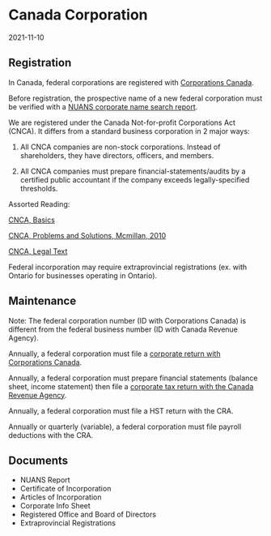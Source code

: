 # Canada Corporation

2021-11-10

## Registration

In Canada, federal corporations are registered with [Corporations Canada](https://www.ic.gc.ca/eic/site/cd-dgc.nsf/eng/home).

Before registration, the prospective name of a new federal corporation must be verified with a [NUANS corporate name search report](https://www.ic.gc.ca/eic/site/075.nsf/eng/home).

We are registered under the Canada Not-for-profit Corporations Act (CNCA). It differs from a standard business corporation in 2 major ways:

1. All CNCA companies are non-stock corporations. Instead of shareholders, they have directors, officers, and members.

2. All CNCA companies must prepare financial-statements/audits by a certified public accountant if the company exceeds legally-specified thresholds.

Assorted Reading:

[CNCA, Basics](https://www.ic.gc.ca/eic/site/cd-dgc.nsf/eng/cs07310.html)

[CNCA, Problems and Solutions, Mcmillan, 2010](https://mcmillan.ca/Files/121633_Practitioners%20Guide%20to%20the%20New%20Canada%20Not%20for%20Profit%20Corporations%20Act%20(Wayne%20Gray)%20(2010).pdf)

[CNCA, Legal Text](https://laws-lois.justice.gc.ca/eng/acts/C-7.75/)

Federal incorporation may require extraprovincial registrations (ex. with Ontario for businesses operating in Ontario).

## Maintenance

Note: The federal corporation number (ID with Corporations Canada) is different from the federal business number (ID with Canada Revenue Agency).

Annually, a federal corporation must file a [corporate return with Corporations Canada](https://www.ic.gc.ca/eic/site/cd-dgc.nsf/eng/cs07016.html).

Annually, a federal corporation must prepare financial statements (balance sheet, income statement) then file a [corporate tax return with the Canada Revenue Agency](https://www.canada.ca/en/revenue-agency/services/tax/businesses/topics/corporations/corporation-income-tax-return.html).

Annually, a federal corporation must file a HST return with the CRA.

Annually or quarterly (variable), a federal corporation must file payroll deductions with the CRA.

## Documents

* NUANS Report
* Certificate of Incorporation
* Articles of Incorporation
* Corporate Info Sheet
* Registered Office and Board of Directors
* Extraprovincial Registrations
